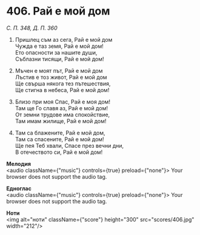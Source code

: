# 406. Рай е мой дом  

*С. П. 348, Д. П. 360*  

1. Пришлец съм аз сега, Рай е мой дом  
Чужда е таз земя, Рай е мой дом!  
Ето опасности за нашите души,  
Съблазни тисящи, Рай е мой дом!  

2. Мъчен е моят път, Рай е мой дом  
Лъстив е тоз живот, Рай е мой дом  
Ще свърша някога тез пътешествия,  
Ще стигна в небеса, Рай е мой дом!  

3. Близо при моя Спас, Рай е моя дом!  
Там ще Го славя аз, Рай е мой дом!  
От земни трудове има спокойствие,  
Там имам жилище, Рай е мой дом!  

4. Там са блажените, Рай е мой дом,  
Там са спасените, Рай е мой дом!  
Ще пея Теб хвали, Спасе през вечни дни,  
В отечеството си, Рай е мой дом!  

__Мелодия__  
<audio className={"music"} controls={true} preload={"none"}><source src="mp3/406.mp3" type="audio/mpeg"/>
Your browser does not support the audio tag.
</audio>  

__Едноглас__  
<audio className={"music"} controls={true} preload={"none"}><source src="transp/406.mp3" type="audio/mpeg"/>
Your browser does not support the audio tag.
</audio>  

__Ноти__  
<img alt="ноти" className={"score"} height="300" src="scores/406.jpg" width="212"/>
